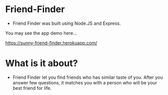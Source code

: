 # Friend-Finder
  - Friend Finder was built using Node.JS and Express. 
  
  You may see the app demo here...
  
  https://sunny-friend-finder.herokuapp.com/
  
  # What is it about?
   - Friend Finder let you find friends who has similar taste of you. After you answer few questions, it matches you with a person who will be your best friend for life.
